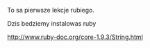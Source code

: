 To sa pierwsze lekcje rubiego.

Dzis bedziemy instalowas ruby

http://www.ruby-doc.org/core-1.9.3/String.html